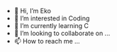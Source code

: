 - 👋 Hi, I’m Eko
- 👀 I’m interested in Coding
- 🌱 I’m currently learning C
- 💞️ I’m looking to collaborate on ...
- 📫 How to reach me ...

<!---
avdic89/avdic89 is a ✨ special ✨ repository because its `README.md` (this file) appears on your GitHub profile.
You can click the Preview link to take a look at your changes.
--->

